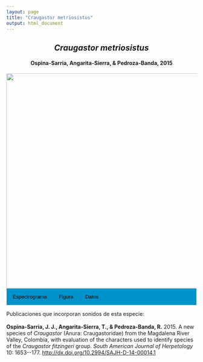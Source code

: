 ```yaml
---
layout: page
title: "Craugastor metriosistus"
output: html_document
---
```


<style>
/* Simplified CSS for tabs */
.tab {
  overflow: hidden;
  border: 1px solid #ccc;
  background-color: #0092ca;
}
.tab button {
  background-color: inherit;
  float: left;
  border: none;
  cursor: pointer;
  padding: 14px 16px;
  transition: background-color 0.3s;
}
.tab button:hover {
  background-color: #ddd;
}
.tab button.active {
  background-color: #ccc;
}
.tabcontent {
  display: none;
  padding: 6px 12px;
  border: 1px solid #ccc;
  border-top: none;
}
.audio-container {
  margin-bottom: 10px;
}
body h1 {
  display: none;
}
</style>

<script>
function openTab(evt, tabName) {
  document.querySelectorAll('.tabcontent').forEach(tab => tab.style.display = "none");
  document.querySelectorAll('.tablinks').forEach(link => link.classList.remove('active'));
  document.getElementById(tabName).style.display = "block";
  evt.currentTarget.classList.add('active');
}
</script>

<!-- Species presentation -->
<div style="text-align: center;">
  <h2><i>Craugastor metriosistus</i></h2>
  <h4>Ospina-Sarria, Angarita-Sierra, & Pedroza-Banda, 2015</h4>
  <img src="{{ site.baseurl }}/images/especie_Craugastor_metriosistus.png" style="width:15cm;">
</div>

<!-- Tabs section -->
<div class="tab">
  <button class="tablinks" onclick="openTab(event, 'EspectroLefr')">Espectrograma</button>
  <button class="tablinks" onclick="openTab(event, 'figLefr')">Figura</button>
  <button class="tablinks" onclick="openTab(event, 'tabLefr')">Datos</button>
</div>

<!-- Seccion Espectrograma -->
<div id="EspectroLefr" class="tabcontent" style="text-align: center;">
  <video width="100%" height="auto" controls>
    <source src="{{ site.baseurl }}/Espectrograms/dyna_Craugastor_metriosistus.mp4" type="video/mp4">
    Tu navegador no soporta el elemento de video.
  </video>
</div>

<!-- Seccion Figura -->
<div id="figLefr" class="tabcontent" style="text-align: center;">
  <img src="{{ site.baseurl }}/images/spec_Craugastor_metriosistus.png" style="width:15cm;">
</div>

<!-- Seccion Datos -->
<div id="tabLefr" class="tabcontent">
  <p>Figshare <a href="https://doi.org/10.6084/m9.figshare.27798534.v3">https://doi.org/10.6084/m9.figshare.27798534.v3</a>.</p>
</div>

Publicaciones que incorporan sonidos de esta especie:
<br><br>
<strong>Ospina-Sarria, J. J., Angarita-Sierra, T., & Pedroza-Banda, R.</strong> 2015. A new species of <i>Craugastor</i> (Anura: Craugastoridae) from the Magdalena River Valley, Colombia, with evaluation of the characters used to identify species of the <i>Craugastor fitzingeri</i> group. <i>South American Journal of Herpetology</i> 10: 1653--177. <a href="http://dx.doi.org/10.2994/SAJH-D-14-00014.1 ">http://dx.doi.org/10.2994/SAJH-D-14-00014.1</a>
